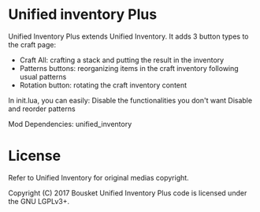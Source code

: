 Unified inventory Plus
=================

Unified Inventory Plus extends Unified Inventory.
It adds 3 button types to the craft page:
- Craft All: crafting a stack and putting the result in the inventory
- Patterns buttons: reorganizing items in the craft inventory following usual patterns
- Rotation button: rotating the craft inventory content

In init.lua, you can easily:
Disable the functionalities you don't want
Disable and reorder patterns

Mod Dependencies: unified_inventory

License
=======

Refer to Unified Inventory for original medias copyright.

Copyright (C) 2017 Bousket
Unified Inventory Plus code is licensed under the GNU LGPLv3+.
